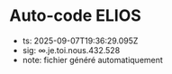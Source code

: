 # Auto-code ELIOS
- ts: 2025-09-07T19:36:29.095Z
- sig: ∞.je.toi.nous.432.528
- note: fichier généré automatiquement